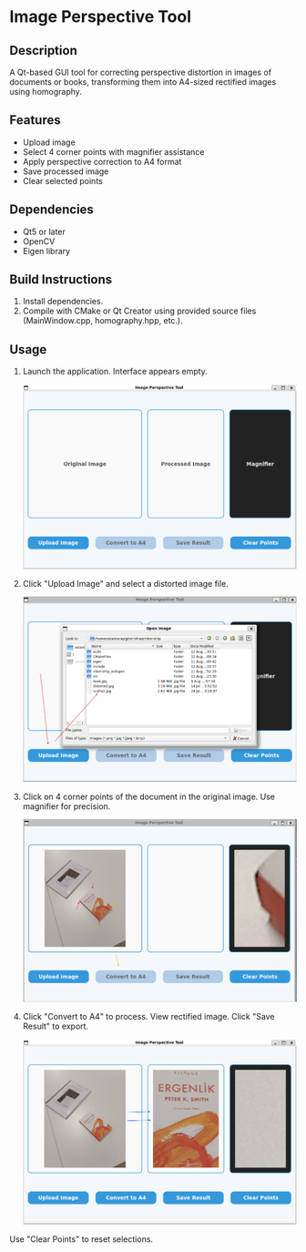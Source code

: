 # Image Perspective Tool

## Description
A Qt-based GUI tool for correcting perspective distortion in images of documents or books, transforming them into A4-sized rectified images using homography.

## Features
- Upload image
- Select 4 corner points with magnifier assistance
- Apply perspective correction to A4 format
- Save processed image
- Clear selected points

## Dependencies
- Qt5 or later
- OpenCV
- Eigen library

## Build Instructions
1. Install dependencies.
2. Compile with CMake or Qt Creator using provided source files (MainWindow.cpp, homography.hpp, etc.).

## Usage
1. Launch the application. Interface appears empty.
   
   ![Initial Interface](home1.png)

2. Click "Upload Image" and select a distorted image file.

   ![Upload Dialog](home2.png)

3. Click on 4 corner points of the document in the original image. Use magnifier for precision.
     
   ![Point Selection](home3.png)

4. Click "Convert to A4" to process. View rectified image. Click "Save Result" to export.
   
   ![Processed Result](home4.png)

Use "Clear Points" to reset selections.

